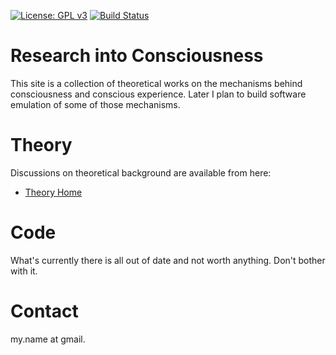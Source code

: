 [![License: GPL v3](https://img.shields.io/badge/License-GPLv3-blue.svg)](https://www.gnu.org/licenses/gpl-3.0)
[![Build Status](https://travis-ci.com/toaomalkster/conscious-calculator.svg?branch=master)](https://travis-ci.com/toaomalkster/conscious-calculator)

# Research into Consciousness
This site is a collection of theoretical works on the mechanisms behind consciousness and conscious experience. Later I plan to build software emulation of some of those mechanisms.


# Theory
Discussions on theoretical background are available from here:
* [Theory Home](https://github.com/toaomalkster/conscious-calculator/wiki/Theory-Home)

# Code
What's currently there is all out of date and not worth anything. Don't bother with it.

# Contact
my.name at gmail.
